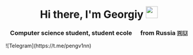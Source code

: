 <h1 align="center">Hi there, I'm Georgiy 
<img src="https://github.com/blackcater/blackcater/raw/main/images/Hi.gif" height="32"/></h1>
<h3 align="center">Computer science student, student ecole <img src="https://42.fr/wp-content/uploads/2021/05/42-Final-sigle-seul.svg"  
                                                                width="15" height="15"> from Russia 🇷🇺</h3>
![Telegram](https://t.me/pengv1nn)
<!--
**Pengv1n/Pengv1n** is a ✨ _special_ ✨ repository because its `README.md` (this file) appears on your GitHub profile.

Here are some ideas to get you started:

- 🔭 I’m currently working on ...
- 🌱 I’m currently learning ...
- 👯 I’m looking to collaborate on ...
- 🤔 I’m looking for help with ...
- 💬 Ask me about ...
- 📫 How to reach me: ...
- 😄 Pronouns: ...
- ⚡ Fun fact: ...
-->
